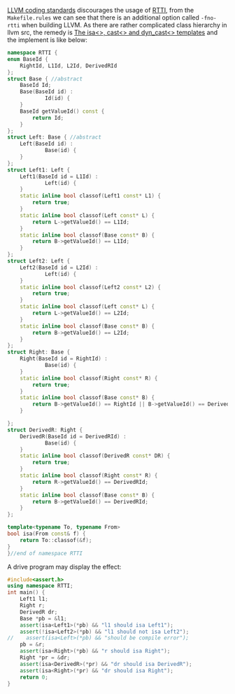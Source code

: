 [LLVM coding standards](http://llvm.org/docs/CodingStandards.html#do-not-use-rtti-or-exceptions) discourages the usage of [RTTI](http://en.wikipedia.org/wiki/Run-time_type_information), from the `Makefile.rules` we can see that there is an additional option called `-fno-rtti` when building LLVM. As there are rather complicated class hierarchy in llvm src, the remedy is [The isa<>, cast<> and dyn_cast<> templates](http://llvm.org/docs/ProgrammersManual.html#the-isa-cast-and-dyn-cast-templates) and the implement is like below:

```c++
namespace RTTI {
enum BaseId {
    RightId, L1Id, L2Id, DerivedRId
};
struct Base { //abstract
    BaseId Id;
    Base(BaseId id) :
            Id(id) {
    }
    BaseId getValueId() const {
        return Id;
    }
};
struct Left: Base { //abstract
    Left(BaseId id) :
            Base(id) {
    }
};
struct Left1: Left {
    Left1(BaseId id = L1Id) :
            Left(id) {
    }
    static inline bool classof(Left1 const* L1) {
        return true;
    }
    static inline bool classof(Left const* L) {
        return L->getValueId() == L1Id;
    }
    static inline bool classof(Base const* B) {
        return B->getValueId() == L1Id;
    }
};
struct Left2: Left {
    Left2(BaseId id = L2Id) :
            Left(id) {
    }
    static inline bool classof(Left2 const* L2) {
        return true;
    }
    static inline bool classof(Left const* L) {
        return L->getValueId() == L2Id;
    }
    static inline bool classof(Base const* B) {
        return B->getValueId() == L2Id;
    }
};
struct Right: Base {
    Right(BaseId id = RightId) :
            Base(id) {
    }
    static inline bool classof(Right const* R) {
        return true;
    }
    static inline bool classof(Base const* B) {
        return B->getValueId() == RightId || B->getValueId() == DerivedRId;
    }

};
struct DerivedR: Right {
    DerivedR(BaseId id = DerivedRId) :
            Base(id) {
    }
    static inline bool classof(DerivedR const* DR) {
        return true;
    }
    static inline bool classof(Right const* R) {
        return R->getValueId() == DerivedRId;
    }
    static inline bool classof(Base const* B) {
        return B->getValueId() == DerivedRId;
    }
};

template<typename To, typename From>
bool isa(From const& f) {
    return To::classof(&f);
}
}//end of namespace RTTI
```
A drive program may display the effect:

```c++
#include<assert.h>
using namespace RTTI;
int main() {
    Left1 l1;
    Right r;
    DerivedR dr;
    Base *pb = &l1;
    assert(isa<Left1>(*pb) && "l1 should isa Left1");
    assert(!isa<Left2>(*pb) && "l1 should not isa Left2");
//    assert(isa<Left>(*pb) && "should be compile error");
    pb = &r;
    assert(isa<Right>(*pb) && "r should isa Right");
    Right *pr = &dr;
    assert(isa<DerivedR>(*pr) && "dr should isa DerivedR");
    assert(isa<Right>(*pr) && "dr should isa Right");
    return 0;
}
```
